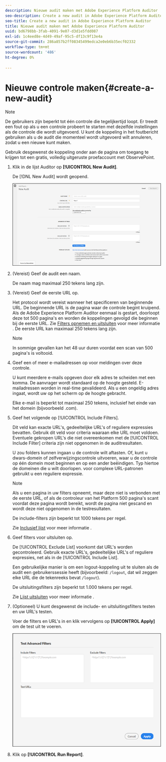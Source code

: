 ```yaml
---
description: Nieuwe audit maken met Adobe Experience Platform Auditor
seo-description: Create a new audit in Adobe Experience Platform Auditor
seo-title: Create a new audit in Adobe Experience Platform Auditor
title: Nieuwe audit maken met Adobe Experience Platform Auditor
uuid: bd6798bb-3fab-4091-9e07-d3d1e5fdd087
exl-id: 1c4eed8e-4d49-49af-95c5-df13c9f13e4a
source-git-commit: 286a857b2ff08345499edca2e0eb6b35ecf02332
workflow-type: tm+mt
source-wordcount: '486'
ht-degree: 0%

---
```


# Nieuwe controle maken{#create-a-new-audit}

>[!NOTE]
>
>De gebruikers zijn beperkt tot één controle die tegelijkertijd loopt. Er treedt een fout op als u een controle probeert te starten met dezelfde instellingen als de controle die wordt uitgevoerd. U kunt de koppeling in het foutbericht gebruiken als u de audit die momenteel wordt uitgevoerd wilt annuleren, zodat u een nieuwe kunt maken.

Gebruik desgewenst de koppeling onder aan de pagina om toegang te krijgen tot een gratis, volledig uitgeruste proefaccount met ObservePoint.

1. Klik in de lijst Auditor op **[!UICONTROL New Audit]**.

   De [!DNL New Audit] wordt geopend.

   ![](assets/config.png)

1. (Vereist) Geef de audit een naam.

   De naam mag maximaal 250 tekens lang zijn.
1. (Vereist) Geef de eerste URL op.

   Het protocol wordt vereist wanneer het specificeren van beginnende URL. De beginnende URL is de pagina waar de controle begint kruipend. Als de Adobe Experience Platform Auditor eenmaal is gestart, doorloopt deze tot 500 pagina&#39;s en worden de koppelingen gevolgd die beginnen bij de eerste URL. Zie [Filters opnemen en uitsluiten](../create-audit/filters.md) voor meer informatie . De eerste URL kan maximaal 250 tekens lang zijn.

   >[!NOTE]
   >
   >In sommige gevallen kan het 48 uur duren voordat een scan van 500 pagina&#39;s is voltooid.

1. Geef een of meer e-mailadressen op voor meldingen over deze controle.

   U kunt meerdere e-mails opgeven door elk adres te scheiden met een komma. De aanvrager wordt standaard op de hoogte gesteld. E-mailadressen worden in real-time gevalideerd. Als u een ongeldig adres ingaat, wordt uw op het scherm op de hoogte gebracht.

   Elke e-mail is beperkt tot maximaal 250 tekens, inclusief het einde van het domein (bijvoorbeeld .com).

1. Geef het volgende op [!UICONTROL Include Filters].

   Dit veld kan exacte URL&#39;s, gedeeltelijke URL&#39;s of reguliere expressies bevatten. Gebruik dit veld voor criteria waaraan elke URL moet voldoen. Eventuele gekropen URL&#39;s die niet overeenkomen met de [!UICONTROL Include Filter] criteria zijn niet opgenomen in de auditresultaten.

   U zou folders kunnen ingaan u de controle wilt aftasten. Of, kunt u dwars-domein of zelfverwijzingscontrole uitvoeren, waar u de controle op één domein moet beginnen en op een ander beëindigen. Typ hiertoe de domeinen die u wilt doorlopen. voor complexe URL-patronen gebruikt u een reguliere expressie.

   >[!NOTE]
   >
   >Als u een pagina in uw filters opneemt, maar deze niet is verbonden met de eerste URL, of als de controleur van het Platform 500 pagina&#39;s scant voordat deze pagina wordt bereikt, wordt de pagina niet gescand en wordt deze niet opgenomen in de testresultaten.

   De include-filters zijn beperkt tot 1000 tekens per regel.

   Zie [Inclusief lijst](../create-audit/filters.md) voor meer informatie .
1. Geef filters voor uitsluiten op.

   De [!UICONTROL Exclude List] voorkomt dat URL&#39;s worden gecontroleerd. Gebruik exacte URL&#39;s, gedeeltelijke URL&#39;s of reguliere expressies, net als in de [!UICONTROL Include List].

   Een gebruikelijke manier is om een logout-koppeling uit te sluiten als de audit een gebruikerssessie heeft (bijvoorbeeld: `/logout`, dat wil zeggen elke URL die de tekenreeks bevat `/logout`).

   De uitsluitingsfilters zijn beperkt tot 1.000 tekens per regel.

   Zie [Lijst uitsluiten](../create-audit/filters.md) voor meer informatie .
1. (Optioneel) U kunt desgewenst de include- en uitsluitingsfilters testen en uw URL&#39;s testen.

   Voer de filters en URL&#39;s in en klik vervolgens op **[!UICONTROL Apply]** om de test uit te voeren.

   ![](assets/test-advanced-filters.png)

1. Klik op **[!UICONTROL Run Report]**.
